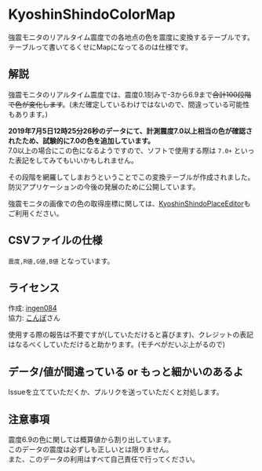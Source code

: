 # KyoshinShindoColorMap
強震モニタのリアルタイム震度での各地点の色を震度に変換するテーブルです。  
テーブルって書いてるくせにMapになってるのは仕様です。

## 解説
強震モニタのリアルタイム震度では、震度0.1刻みで-3から6.9まで~~合計100段階で色が変化します~~。(未だ確定しているわけではないので、間違っている可能性もあります。)

**2019年7月5日12時25分26秒のデータにて、計測震度7.0以上相当の色が確認されたため、試験的に7.0の色を追加しています。**  
7.0以上の場合にこの色になるようですので、ソフトで使用する際は `7.0+` といった表記をしてみてもいいかもしれません。

その段階を網羅してしまおうということでこの変換テーブルが作成されました。  
防災アプリケーションの今後の発展のために公開しています。

強震モニタの画像での色の取得座標に関しては、[KyoshinShindoPlaceEditor](https://github.com/ingen084/KyoshinShindoPlaceEditor)もご利用ください。

## CSVファイルの仕様
`震度,R値,G値,B値` となっています。

## ライセンス
作成: [ingen084](http://twitter.com/ingen084)  
協力: [こんぽ](https://twitter.com/compo031)さん

使用する際の報告は不要ですが(していただけると喜びます)、クレジットの表記はなるべくしていただけると助かります。(モチベがだいぶ上がるので)

## データ/値が間違っている or もっと細かいのあるよ
Issueを立てていただくか、プルリクを送っていただくと対処します。

## 注意事項
震度6.9の色に関しては概算値から割り出しています。  
このデータの震度は必ずしも正しいとは限りません。  
また、このデータの利用はすべて自己責任で行ってください。